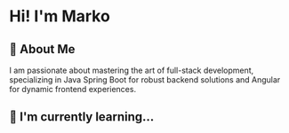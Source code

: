 # Hi! I'm Marko
## 🚀 About Me
I am passionate about mastering the art of full-stack development, specializing in Java Spring Boot for robust backend solutions and Angular for dynamic frontend experiences.
## 🧠 I'm currently learning...

